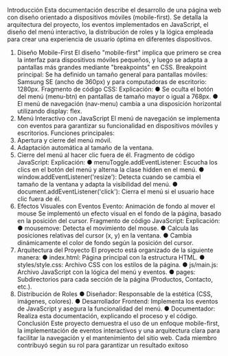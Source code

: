 Introducción
Esta documentación describe el desarrollo de una página web con diseño orientado a
dispositivos móviles (mobile-first). Se detalla la arquitectura del proyecto, los eventos
implementados en JavaScript, el diseño del menú interactivo, la distribución de roles y la
lógica empleada para crear una experiencia de usuario óptima en diferentes dispositivos.
1. Diseño Mobile-First
El diseño "mobile-first" implica que primero se crea la interfaz para dispositivos móviles
pequeños, y luego se adapta a pantallas más grandes mediante "breakpoints" en CSS.
Breakpoint principal:
Se ha definido un tamaño general para pantallas móviles: Samsung SE (ancho de 360px) y
para computadoras de escritorio: 1280px.
Fragmento de código CSS:
Explicación:
● Se oculta el botón del menú (menu-btn) en pantallas de tamaño mayor o igual a
768px.
● El menú de navegación (nav-menu) cambia a una disposición horizontal utilizando
display: flex.
2. Menú Interactivo con JavaScript
El menú de navegación se implementa con eventos para garantizar su funcionalidad en
dispositivos móviles y escritorios.
Funciones principales:
1. Apertura y cierre del menú móvil.
2. Adaptación automática al tamaño de la ventana.
3. Cierre del menú al hacer clic fuera de él.
Fragmento de código JavaScript:
Explicación:
● menuToggle.addEventListener: Escucha los clics en el botón del menú y alterna la
clase hidden en el menú.
● window.addEventListener('resize'): Detecta cuando se cambia el tamaño de la ventana
y adapta la visibilidad del menú.
● document.addEventListener('click'): Cierra el menú si el usuario hace clic fuera de él.
3. Efectos Visuales con Eventos
Evento: Animación de fondo al mover el mouse
Se implementó un efecto visual en el fondo de la página, basado en la posición del cursor.
Fragmento de código JavaScript:
Explicación:
● mousemove: Detecta el movimiento del mouse.
● Calcula las posiciones relativas del cursor (x, y) en la ventana.
● Cambia dinámicamente el color de fondo según la posición del cursor.
4. Arquitectura del Proyecto
El proyecto está organizado de la siguiente manera:
● index.html: Página principal con la estructura HTML.
● styles/style.css: Archivo CSS con los estilos de la página.
● js/main.js: Archivo JavaScript con la lógica del menú y eventos.
● pages: Subdirectorios para cada sección de la página (Productos, Contacto,
etc.).
5. Distribución de Roles
● Diseñador: Responsable de la estética (CSS, imágenes, colores).
● Desarrollador Frontend: Implementa los eventos de JavaScript y asegura la
funcionalidad del menú.
● Documentador: Realiza esta documentación, explicando el proceso y el
código.
Conclusión
Este proyecto demuestra el uso de un enfoque mobile-first, la implementación de
eventos interactivos y una arquitectura clara para facilitar la navegación y el
mantenimiento del sitio web. Cada miembro contribuyó según su rol para garantizar
un resultado exitoso
